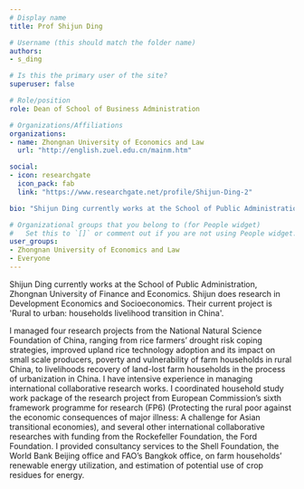 ```yaml
---
# Display name
title: Prof Shijun Ding

# Username (this should match the folder name)
authors:
- s_ding

# Is this the primary user of the site?
superuser: false

# Role/position
role: Dean of School of Business Administration

# Organizations/Affiliations
organizations:
- name: Zhongnan University of Economics and Law
  url: "http://english.zuel.edu.cn/mainm.htm"

social:
- icon: researchgate
  icon_pack: fab
  link: "https://www.researchgate.net/profile/Shijun-Ding-2"

bio: "Shijun Ding currently works at the School of Public Administration, Zhongnan University of Finance and Economics. Shijun does research in Development Economics and Socioeconomics. Their current project is 'Rural to urban: households livelihood transition in China'."

# Organizational groups that you belong to (for People widget)
#   Set this to `[]` or comment out if you are not using People widget.
user_groups:
- Zhongnan University of Economics and Law
- Everyone
---
```


Shijun Ding currently works at the School of Public Administration, Zhongnan University of Finance and Economics. Shijun does research in Development Economics and Socioeconomics. Their current project is 'Rural to urban: households livelihood transition in China'.

I managed four research projects from the National Natural Science Foundation of China, ranging from rice farmers’ drought risk coping strategies, improved upland rice technology adoption and its impact on small scale producers, poverty and vulnerability of farm households in rural China, to livelihoods recovery of land-lost farm households in the process of urbanization in China. I have intensive experience in managing international collaborative research works. I coordinated household study work package of the research project from European Commission’s sixth framework programme for research (FP6) (Protecting the rural poor against the economic consequences of major illness: A challenge for Asian transitional economies), and several other international collaborative researches with funding from the Rockefeller Foundation, the Ford Foundation. I provided consultancy services to the Shell Foundation, the World Bank Beijing office and FAO’s Bangkok office, on farm households’ renewable energy utilization, and estimation of potential use of crop residues for energy.
